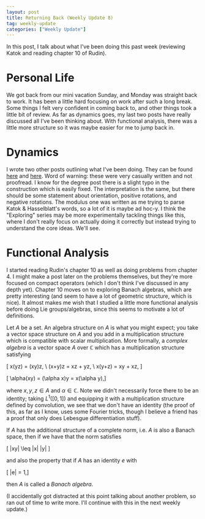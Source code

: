 ```yaml
---
layout: post
title: Returning Back (Weekly Update 8)
tag: weekly-update
categories: ["Weekly Update"]
---
```


In this post, I talk about what I've been doing this past week (reviewing Katok and reading chapter 10
of Rudin).

# Personal Life

We got back from our mini vacation Sunday, and Monday was straight back to work. It has been a little hard focusing on work after such a long break. Some things I felt very confident in coming back to, and other things took a little bit of review. As far as dynamics goes, my last two posts have really discussed all I've been thinking about. With functional analysis, there was a little more structure so it was maybe easier for me to jump back in.

# Dynamics

I wrote two other posts outlining what I've been doing. They can be found [here](https://marshareb.github.io/Exploring-Degree/) and [here](https://marshareb.github.io/Exploring-Moduli/). Word of warning: these were very casually written and not proofread. I know for the degree post there is a slight typo in the construction which is easily fixed. The interpretation is the same, but there should be some statement about orientation, positive rotations, and negative rotations. The modulus one was written as me trying to parse Katok & Hasselblatt's words, so a lot of it is maybe ad hoc-y. I think the "Exploring" series may be more experimentally tackling things like this, where I don't really focus on actually doing it correctly but instead trying to understand the core ideas. We'll see. 

# Functional Analysis

I started reading Rudin's chapter 10 as well as doing problems from chapter 4. I might make a post later on the problems themselves, but they're more focused on compact operators (which I don't think I've discussed in any depth yet). Chapter 10 moves on to exploring Banach algebras, which are pretty interesting (and seem to have a lot of geometric structure, which is nice). It almost makes me wish that I studied a little more functional analysis before doing Lie groups/algebras, since this seems to motivate a lot of definitions.

Let $A$ be a set. An algebra structure on $A$ is what you might expect; you take a vector space structure on $A$ and you add in a multiplication structure which is compatible with scalar multiplication. More formally, a *complex algebra* is a vector space $A$ over $\mathbb{C}$ which has a multiplication structure satisfying

\[ x(yz) = (xy)z, \ (x+y)z = xz + yz, \ x(y+z) = xy + xz, \]

\[ \alpha(xy) = (\alpha x)y = x(\alpha y),\]

where $x,y,z \in A$ and $\alpha \in \mathbb{C}$. Note we didn't necessarily force there to be an identity; taking $L^1([0,1])$ and equipping it with a multiplication structure defined by convolution, we see that we don't have an identity (the proof of this, as far as I know, uses some Fourier tricks, though I believe a friend has a proof that only does Lebesgue differentiation stuff).

If $A$ has the additional structure of a complete norm, i.e. $A$ is also a Banach space, then if we have that the norm satisfies

\[ \|xy\| \leq \|x\| \|y\| \]

and also the property that if $A$ has an identity $e$ with

\[ \|e\| = 1,\]

then $A$ is called a *Banach algebra*.

(I accidentally got distracted at this point talking about another problem, so ran out of time to write more. I'll continue with this in the next weekly update.)
